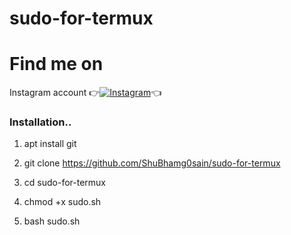 # sudo-for-termux

# Find me on 

Instagram account
👉[![Instagram  ](https://img.shields.io/badge/INSTAGRAM-FOLLOW-red?style=for-the-badge&logo=instagram)](https://www.instagram.com/shubhamg0sain)👈

### Installation..

1) apt install git


2) git clone https://github.com/ShuBhamg0sain/sudo-for-termux


3) cd sudo-for-termux


4) chmod +x sudo.sh


5) bash sudo.sh
